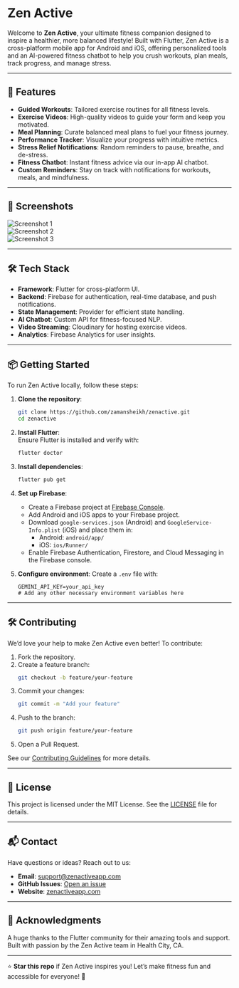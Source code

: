 # Zen Active

Welcome to **Zen Active**, your ultimate fitness companion designed to inspire a healthier, more balanced lifestyle! Built with Flutter, Zen Active is a cross-platform mobile app for Android and iOS, offering personalized tools and an AI-powered fitness chatbot to help you crush workouts, plan meals, track progress, and manage stress.

---

## 🚀 Features

- **Guided Workouts**: Tailored exercise routines for all fitness levels.
- **Exercise Videos**: High-quality videos to guide your form and keep you motivated.
- **Meal Planning**: Curate balanced meal plans to fuel your fitness journey.
- **Performance Tracker**: Visualize your progress with intuitive metrics.
- **Stress Relief Notifications**: Random reminders to pause, breathe, and de-stress.
- **Fitness Chatbot**: Instant fitness advice via our in-app AI chatbot.
- **Custom Reminders**: Stay on track with notifications for workouts, meals, and mindfulness.

---

## 📸 Screenshots

![Screenshot 1](link_to_screenshot_1)  
![Screenshot 2](link_to_screenshot_2)  
![Screenshot 3](link_to_screenshot_3)

---

## 🛠️ Tech Stack

- **Framework**: Flutter for cross-platform UI.
- **Backend**: Firebase for authentication, real-time database, and push notifications.
- **State Management**: Provider for efficient state handling.
- **AI Chatbot**: Custom API for fitness-focused NLP.
- **Video Streaming**: Cloudinary for hosting exercise videos.
- **Analytics**: Firebase Analytics for user insights.

---

## 📦 Getting Started

To run Zen Active locally, follow these steps:

1. **Clone the repository**:
    ```bash
    git clone https://github.com/zamansheikh/zenactive.git
    cd zenactive
    ```

2. **Install Flutter**:  
    Ensure Flutter is installed and verify with:
    ```bash
    flutter doctor
    ```

3. **Install dependencies**:
    ```bash
    flutter pub get
    ```

4. **Set up Firebase**:
    - Create a Firebase project at [Firebase Console](https://console.firebase.google.com).
    - Add Android and iOS apps to your Firebase project.
    - Download `google-services.json` (Android) and `GoogleService-Info.plist` (iOS) and place them in:
      - Android: `android/app/`
      - iOS: `ios/Runner/`
    - Enable Firebase Authentication, Firestore, and Cloud Messaging in the Firebase console.

5. **Configure environment**:
    Create a `.env` file with:
    ```env
    GEMINI_API_KEY=your_api_key
    # Add any other necessary environment variables here
    ```

---

## 🛠️ Contributing

We’d love your help to make Zen Active even better! To contribute:

1. Fork the repository.
2. Create a feature branch:
    ```bash
    git checkout -b feature/your-feature
    ```
3. Commit your changes:
    ```bash
    git commit -m "Add your feature"
    ```
4. Push to the branch:
    ```bash
    git push origin feature/your-feature
    ```
5. Open a Pull Request.

See our [Contributing Guidelines](CONTRIBUTING.md) for more details.

---

## 📜 License

This project is licensed under the MIT License. See the [LICENSE](LICENSE) file for details.

---

## 📬 Contact

Have questions or ideas? Reach out to us:

- **Email**: [support@zenactiveapp.com](mailto:support@zenactiveapp.com)
- **GitHub Issues**: [Open an issue](https://github.com/zamansheikh/zenactive/issues)
- **Website**: [zenactiveapp.com](https://zenactiveapp.com)

---

## 🌟 Acknowledgments

A huge thanks to the Flutter community for their amazing tools and support.  
Built with passion by the Zen Active team in Health City, CA.

---

⭐ **Star this repo** if Zen Active inspires you! Let’s make fitness fun and accessible for everyone! 💪
